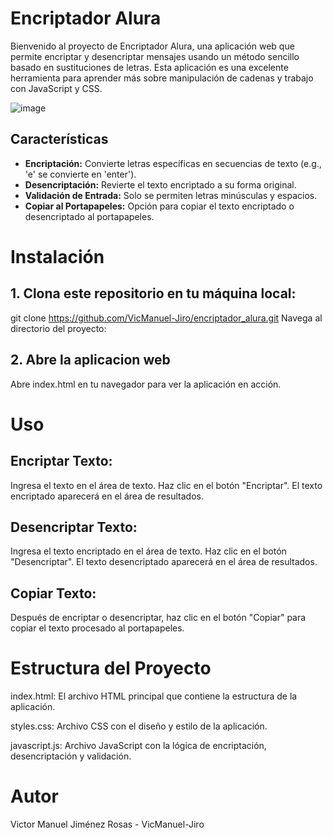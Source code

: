 # Encriptador Alura

Bienvenido al proyecto de Encriptador Alura, una aplicación web que permite encriptar y desencriptar mensajes usando un método sencillo basado en sustituciones de letras. Esta aplicación es una excelente herramienta para aprender más sobre manipulación de cadenas y trabajo con JavaScript y CSS.

![image](https://github.com/user-attachments/assets/6f248803-7c5b-45b5-b4fa-59b646312b66)


## Características

- **Encriptación:** Convierte letras específicas en secuencias de texto (e.g., 'e' se convierte en 'enter').
- **Desencriptación:** Revierte el texto encriptado a su forma original.
- **Validación de Entrada:** Solo se permiten letras minúsculas y espacios.
- **Copiar al Portapapeles:** Opción para copiar el texto encriptado o desencriptado al portapapeles.

# Instalación

## 1. Clona este repositorio en tu máquina local:
   
   git clone https://github.com/VicManuel-Jiro/encriptador_alura.git
   Navega al directorio del proyecto:

## 2. Abre la aplicacion web

Abre index.html en tu navegador para ver la aplicación en acción.

# Uso

## Encriptar Texto:

Ingresa el texto en el área de texto.
Haz clic en el botón "Encriptar".
El texto encriptado aparecerá en el área de resultados.

## Desencriptar Texto:

Ingresa el texto encriptado en el área de texto.
Haz clic en el botón "Desencriptar".
El texto desencriptado aparecerá en el área de resultados.

## Copiar Texto:

Después de encriptar o desencriptar, haz clic en el botón "Copiar" para copiar el texto procesado al portapapeles.

# Estructura del Proyecto

index.html: El archivo HTML principal que contiene la estructura de la aplicación.

styles.css: Archivo CSS con el diseño y estilo de la aplicación.

javascript.js: Archivo JavaScript con la lógica de encriptación, desencriptación y validación.

# Autor
Victor Manuel Jiménez Rosas - VicManuel-Jiro
